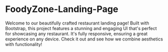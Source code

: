 # FoodyZone-Landing-Page
Welcome to our beautifully crafted restaurant landing page! Built with Bootstrap, this project features a stunning and engaging UI that's perfect for showcasing any restaurant. It's fully responsive, ensuring a great experience on any device. Check it out and see how we combine aesthetics with functionality!
